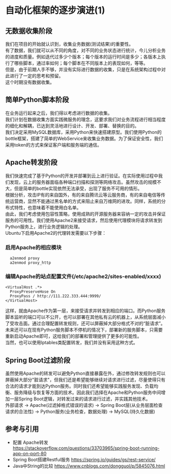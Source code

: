 # 自动化框架的逐步演进(1)

## 无数据收集阶段
我们在项目的开始就认识到，收集业务数据(测试结果)的重要性。</br>
有了数据，我们就可以从不同的角度，对不同的业务状态进行统计，今儿分析业务的进度和质量。例如迭代过多少个版本；每个版本的运行时间是多少；各版本上执行了哪些脚本，通过率如何；每个脚本在不同版本上的表现如何，等等。</br>
但是，由于前期人手不够，并没有实际进行数据的收集，只是在系统架构过程中对此进行了一定的思考和预留。</br>
这个时期没有数据收集。

## 简单Python脚本阶段
在业务运行起来之后，我们得以考虑进行数据的收集。</br>
我们计划在数据收集方面实践微服务的理念，这要求我们对业务流程进行相当程度的细化和解耦，已达到灵活地进行设计、开发、部署、替换的目的。</br>
我们决定采用MySQL数据库，采用Python来快速搭建原型。我们使用Python的bottle框架，搭建了简单的WebService来收集业务数据。为了保证安全性，我们采用token的方式来保证客户端和服务端的通信。</br>

## Apache转发阶段
我们快速完成了基于Python的开发并部署到云上进行验证。在实际使用过程中我们发现，云上的服务器面临各种端口扫描和探测等网络攻击。虽然攻击的规模不大，但是简单的bottle实现依然无法承受，出现了服务不可用的情形。</br>
根据分析，攻击IP有的来自国外，有的来自腾讯云等云服务商，有的来自电信等传统运营商，显然不能通过黑名单的方式来阻止来自万维网的进攻。同样，系统的分布式特性，也意味着不能使用白名单。</br>
由此，我们考虑使用包容性策略，使用成熟的开源服务器来容纳一定的攻击并保证服务的可用性。我们使用Apache2来接受请求，然后使用代理模块将请求转发到Python服务上，进行业务逻辑的处理。</br>
Ubuntu下启用Apache2的代理转发需要以下步骤：
### 启用Apache的相应模块
```shell
  a2enmod proxy
  a2enmod proxy_http
```
### 编辑Apache的站点配置文件(/etc/apache2/sites-enabled/xxxx)
```shell
<VirtualHost .*>
  ProxyPreserveHose On
  ProxyPass / http://111.222.333.444:9999/
</VirtualHost>
```
这样，就由Apache作为第一层，来接受请求并转发到相应的端口。而Python服务脚本监听的端口可以不公开，也可以部署在其他私有云的机器上，从系统层面减小了受攻击面。通过合理配置转发规则，还可以屏蔽掉大部分格式不对的“脏请求”。</br>
未来还可以在现有Python服务脚本不停机的情况下，部署新的服务脚本，只需要重新启动Apache即可，这给我们的部署和管理提供了更多的可能性。</br>
当然，也可以使用Iptables类配置转发，我们并没有采用这种方式。

## Spring Boot过滤阶段
虽然使用Apache的转发可以避免Python直接暴露在外，通过修改转发规则也可以屏蔽掉大部分"脏请求"，但我们还是希望能够继续对请求进行过滤，尽量使得只有合法的请求才能到达Python服务。同时我们还希望能够实践服务发现、负载均衡、服务降级与恢复等方面的技术。因此我们选择在Apache和Python服务中间增加一层Spring Boot逻辑，对转发过来的请求进行过滤，并实践其他技术。</br>
外部请求 -> Apache(过滤掉格式错误的请求) -> Spring Boot层(从业务层面检查请求的合法性) -> Python服务(业务检查，数据处理) -> MySQL(持久化数据)

## 参考与引用
- 配置 Apache转发 https://stackoverflow.com/questions/33703965/spring-boot-running-app-on-port-80
- Spring Boot搭建Restful服务 https://spring.io/guides/gs/rest-service/
- Java中String的比较 https://www.cnblogs.com/dongguol/p/5845076.html
